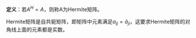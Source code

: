 **定义**：若$A^H=A$，则称A为Hermite矩阵。

Hermite矩阵是自共轭矩阵，即矩阵中元素满足$a_{ij}=\bar{a}_{ji}$，这要求Hermite矩阵的对角线上面的元素都是实数。